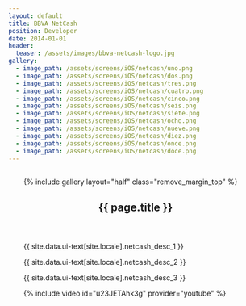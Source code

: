 ```yaml
---
layout: default
title: BBVA NetCash
position: Developer
date: 2014-01-01
header:
  teaser: /assets/images/bbva-netcash-logo.jpg
gallery:
  - image_path: /assets/screens/iOS/netcash/uno.png
  - image_path: /assets/screens/iOS/netcash/dos.png
  - image_path: /assets/screens/iOS/netcash/tres.png
  - image_path: /assets/screens/iOS/netcash/cuatro.png
  - image_path: /assets/screens/iOS/netcash/cinco.png
  - image_path: /assets/screens/iOS/netcash/seis.png
  - image_path: /assets/screens/iOS/netcash/siete.png
  - image_path: /assets/screens/iOS/netcash/ocho.png
  - image_path: /assets/screens/iOS/netcash/nueve.png
  - image_path: /assets/screens/iOS/netcash/diez.png
  - image_path: /assets/screens/iOS/netcash/once.png
  - image_path: /assets/screens/iOS/netcash/doce.png
---
```


<div id="main" role="main">    
      <meta itemprop="headline" content="{{ page.title }}"/>
      <meta itemprop="description" content="{{ page.header.description }}"/>
      <div class="page__inner-wrap" style="margin: 30px;">
      <div class="project-container left">
        <section class="page__content" itemprop="text">
             {% include gallery layout="half" class="remove_margin_top" %}
         </section>
      </div>
      <div class="project-container right">        
        <section class="page__content" itemprop="text">
        <header>
          <h1 id="page-title" class="page__title" itemprop="headline">{{ page.title }}</h1>
        </header>
            <p>{{ site.data.ui-text[site.locale].netcash_desc_1 }}</p>
            <p>{{ site.data.ui-text[site.locale].netcash_desc_2 }}</p>
            <p>{{ site.data.ui-text[site.locale].netcash_desc_3 }}</p>
            {% include video id="u23JETAhk3g" provider="youtube" %}
        </section>         
         </div>
       </div>       
</div>